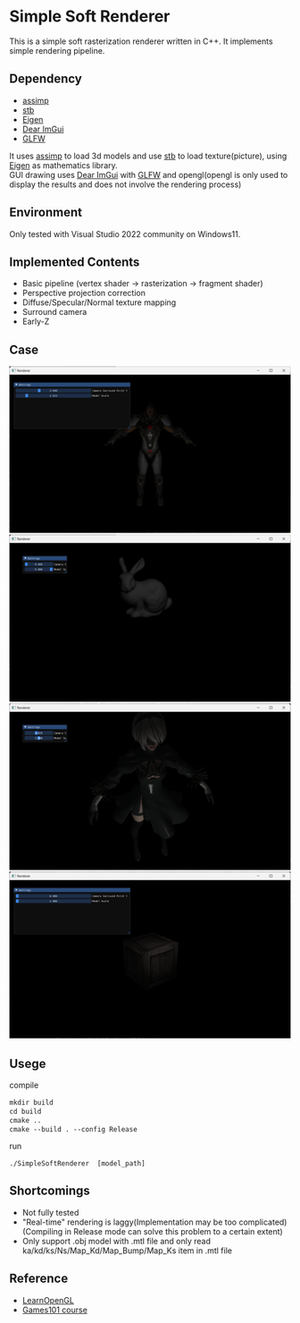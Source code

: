 # Simple Soft Renderer
This is a simple soft rasterization renderer written in C++. It implements simple rendering pipeline.  

## Dependency
- [assimp](https://github.com/assimp/assimp)
- [stb](https://github.com/nothings/stb)
- [Eigen](https://eigen.tuxfamily.org/index.php?title=Main_Page)
- [Dear ImGui](https://github.com/ocornut/imgui)
- [GLFW](https://github.com/glfw/glfw)

It uses [assimp](https://github.com/assimp/assimp) to load 3d models and use [stb](https://github.com/nothings/stb) to load texture(picture), using [Eigen](https://eigen.tuxfamily.org/index.php?title=Main_Page) as mathematics library.  
GUI drawing uses [Dear ImGui](https://github.com/ocornut/imgui) with [GLFW](https://github.com/glfw/glfw) and opengl(opengl is only used to display the results and does not involve the rendering process)  


## Environment
Only tested with Visual Studio 2022 community on Windows11.  

## Implemented Contents
- Basic pipeline (vertex shader -> rasterization -> fragment shader)
- Perspective projection correction
- Diffuse/Specular/Normal texture mapping
- Surround camera
- Early-Z

## Case
![](./img/cyborg.png)  
![](./img/bunny.png)  
![](./img/2b.png)  
![](./img/crate.png)  

## Usege
compile  
```
mkdir build
cd build
cmake ..
cmake --build . --config Release
```

run
```
./SimpleSoftRenderer  [model_path]
```

## Shortcomings
- Not fully tested
- "Real-time" rendering is laggy(Implementation may be too complicated)(Compiling in Release mode can solve this problem to a certain extent)
- Only support .obj model with .mtl file and only read ka/kd/ks/Ns/Map_Kd/Map_Bump/Map_Ks item in .mtl file

## Reference
- [LearnOpenGL](https://github.com/JoeyDeVries/LearnOpenGL)
- [Games101 course](https://www.bilibili.com/video/BV1X7411F744/?spm_id_from=333.999.0.0&vd_source=5ce17db761bbe7d09338840ac32c2ed9)